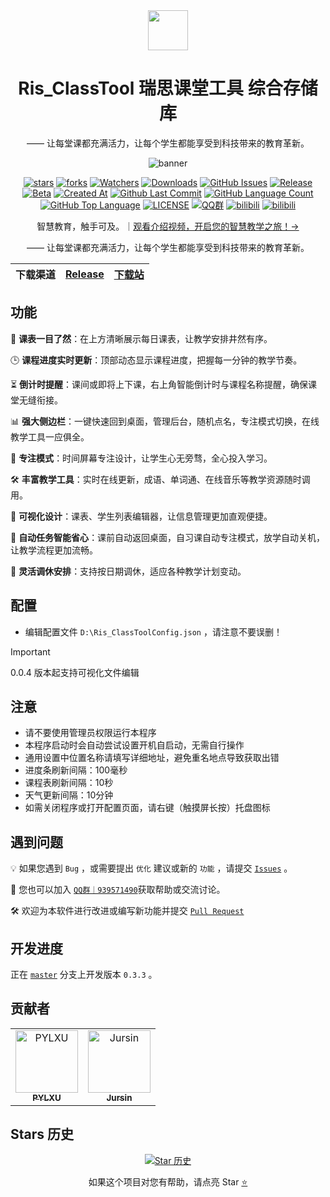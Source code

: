 <div align="center">

<image src="Main/logo.png" height="64"/>

# Ris_ClassTool 瑞思课堂工具 综合存储库

—— 让每堂课都充满活力，让每个学生都能享受到科技带来的教育革新。

![banner](https://github.com/user-attachments/assets/c7c2b95a-22cb-4763-8f37-6cb6db603918)

[![stars](https://img.shields.io/github/stars/Ris-Soft/Ris_ClassTool?label=Stars)](https://github.com/Ris-Soft/Ris_ClassTool)
[![forks](https://img.shields.io/github/forks/Ris-Soft/Ris_ClassTool?label=Forks)](https://github.com/Ris-Soft/Ris_ClassTool)
[![Watchers](https://img.shields.io/github/watchers/Ris-Soft/Ris_ClassTool?style=social)](https://github.com/Ris-Soft/Ris_ClassTool/watchers)
[![Downloads](https://img.shields.io/github/downloads/Ris-Soft/Ris_ClassTool/total?style=social&label=Downloads&logo=github)](https://github.com/Ris-Soft/Ris_ClassTool/releases/latest)
[![GitHub Issues](https://img.shields.io/github/issues-search/Ris-Soft/Ris_ClassTool?query=is%3Aopen&style=flat&logo=github&label=Issues&color=%233fb950)](https://github.com/Ris-Soft/Ris_ClassTool/issues)
[![Release](https://img.shields.io/github/v/release/Ris-Soft/Ris_ClassTool?style=flat&color=%233fb950&label=正式版)](https://github.com/Ris-Soft/Ris_ClassTool/releases/latest)
[![Beta](https://img.shields.io/github/v/release/Ris-Soft/Ris_ClassTool?include_prereleases&style=flat&label=测试版)](https://github.com/Ris-Soft/Ris_ClassTool/releases)
[![Created At](https://img.shields.io/github/created-at/Ris-Soft/Ris_ClassTool)](https://github.com/Ris-Soft/Ris_ClassTool)
[![Github Last Commit](https://img.shields.io/github/last-commit/Ris-Soft/Ris_ClassTool)](https://github.com/Ris-Soft/Ris_ClassTool/commits/master)
[![GitHub Language Count](https://img.shields.io/github/languages/count/Ris-Soft/Ris_ClassTool)](https://github.com/Ris-Soft/Ris_ClassTool)
[![GitHub Top Language](https://img.shields.io/github/languages/top/Ris-Soft/Ris_ClassTool)](https://github.com/Ris-Soft/Ris_ClassTool)
[![LICENSE](https://img.shields.io/badge/License-GPL--3.0-red.svg "LICENSE")](LICENSE)
[![QQ群](https://img.shields.io/badge/-QQ%E7%BE%A4%EF%BD%9C939571490-blue?style=flat&logo=QQ)](https://qm.qq.com/q/nl64TDpnk6)
[![bilibili](https://img.shields.io/badge/-UP%E4%B8%BB%EF%BD%9CPYLXU-%23FB7299?style=flat&logo=bilibili)](https://space.bilibili.com/1481617182)
[![bilibili](https://img.shields.io/badge/-bilibili%E8%A7%86%E9%A2%91%EF%BD%9CBV1A96SYHEnz9-%23FB7299?style=flat&logo=bilibili)](https://www.bilibili.com/video/BV1A96SYHEnz)

智慧教育，触手可及。｜[观看介绍视频，开启您的智慧教学之旅！→](https://www.bilibili.com/video/BV1A96SYHEnz)

—— 让每堂课都充满活力，让每个学生都能享受到科技带来的教育革新。

| 下载渠道 | [Release](https://github.com/Ris-Soft/Ris_ClassTool/releases) | [下载站](https://app.3r60.top/Ris_ClassTool) |
| - | - | - |

</div>

## 功能

📅 **课表一目了然**：在上方清晰展示每日课表，让教学安排井然有序。

🕒 **课程进度实时更新**：顶部动态显示课程进度，把握每一分钟的教学节奏。

⏳ **倒计时提醒**：课间或即将上下课，右上角智能倒计时与课程名称提醒，确保课堂无缝衔接。

📊 **强大侧边栏**：一键快速回到桌面，管理后台，随机点名，专注模式切换，在线教学工具一应俱全。

🎯 **专注模式**：时间屏幕专注设计，让学生心无旁骛，全心投入学习。

🛠️ **丰富教学工具**：实时在线更新，成语、单词通、在线音乐等教学资源随时调用。

🎨 **可视化设计**：课表、学生列表编辑器，让信息管理更加直观便捷。

🤖 **自动任务智能省心**：课前自动返回桌面，自习课自动专注模式，放学自动关机，让教学流程更加流畅。

📆 **灵活调休安排**：支持按日期调休，适应各种教学计划变动。

## 配置

- 编辑配置文件 `D:\Ris_ClassToolConfig.json` ，请注意不要误删！

> [!important]
> 
> 0.0.4 版本起支持可视化文件编辑

## 注意

- 请不要使用管理员权限运行本程序
- 本程序启动时会自动尝试设置开机自启动，无需自行操作
- 通用设置中位置名称请填写详细地址，避免重名地点导致获取出错
- 进度条刷新间隔：100毫秒
- 课程表刷新间隔：10秒
- 天气更新间隔：10分钟
- 如需关闭程序或打开配置页面，请右键（触摸屏长按）托盘图标

## 遇到问题

💡 如果您遇到 `Bug` ，或需要提出 `优化` 建议或新的 `功能` ，请提交 [`Issues`](https://github.com/Ris-Soft/Ris_ClassTool/issues) 。

👥 您也可以加入 [`QQ群｜939571490`](https://qm.qq.com/q/nl64TDpnk6)获取帮助或交流讨论。

🛠️ 欢迎为本软件进行改进或编写新功能并提交 [`Pull Request`](https://github.com/Ris-Soft/Ris_ClassTool/pulls)

## 开发进度

正在 [`master`](https://github.com/Ris-Soft/Ris_ClassTool/tree/master) 分支上开发版本 `0.3.3` 。

## 贡献者

<!-- readme: collaborators,contributors -start -->
<table>
	<tbody>
		<tr>
            <td align="center">
                <a href="https://github.com/PYLXU">
                    <img src="https://avatars.githubusercontent.com/u/104706823?v=4" width="100;" alt="PYLXU"/>
                    <br />
                    <sub><b>PYLXU</b></sub>
                </a>
            </td>
            <td align="center">
                <a href="https://github.com/Jursin">
                    <img src="https://avatars.githubusercontent.com/u/127487914?v=4" width="100;" alt="Jursin"/>
                    <br />
                    <sub><b>Jursin</b></sub>
                </a>
            </td>
		</tr>
	<tbody>
</table>
<!-- readme: collaborators,contributors -end -->

## Stars 历史

<div align="center">

[![Star 历史](https://starchart.cc/Ris-Soft/Ris_ClassTool.svg?variant=adaptive)](https://starchart.cc/Ris-Soft/Ris_ClassTool/stargazers)

如果这个项目对您有帮助，请点亮 Star [⭐](#ris_classtool-%E7%91%9E%E6%80%9D%E8%AF%BE%E5%A0%82%E5%B7%A5%E5%85%B7-%E7%BB%BC%E5%90%88%E5%AD%98%E5%82%A8%E5%BA%93)

</div>
